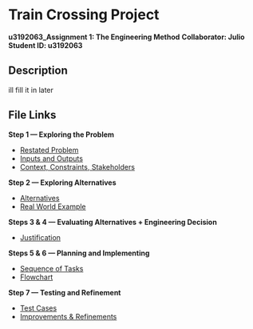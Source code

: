 # Train Crossing Project

**u3192063_Assignment 1: The Engineering Method**
**Collaborator: Julio**
**Student ID: u3192063**

## Description
ill fill it in later

## File Links
 **Step 1 — Exploring the Problem**
- [Restated Problem](Step1_Exploring-the-Problem/Restated-Problem.md)
- [Inputs and Outputs](Step1_Exploring-the-Problem/Inputs-and-Outputs.md)
- [Context, Constraints, Stakeholders](Step1_Exploring-the-Problem/Context-Constraints-Stakeholders.md)

**Step 2 — Exploring Alternatives**
- [Alternatives](Step2_Exploring-Alternatives/Alternatives.md)
- [Real World Example](Step2_Exploring-Alternatives/Real-World-Example.md)

**Steps 3 & 4 — Evaluating Alternatives + Engineering Decision**
- [Justification](Step3-4_Evaluating-Alts-and-Engineering-Decision/Justification.md)

**Steps 5 & 6 — Planning and Implementing**
- [Sequence of Tasks](Step5-6_Planning-and-Implementation/Sequence-of-Tasks.txt)
- [Flowchart](Step5-6_Planning-and-Implementation/Flowchart.png)

**Step 7 — Testing and Refinement**
- [Test Cases](Step7_Testing/Test-Cases.md)
- [Improvements & Refinements](Step7_Testing/Improvements-and-Refinements.md)
